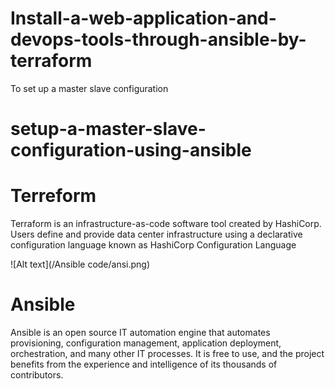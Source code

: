 # Install-a-web-application-and-devops-tools-through-ansible-by-terraform
To set up a master slave configuration

# setup-a-master-slave-configuration-using-ansible
# Terreform
Terraform is an infrastructure-as-code software tool created by HashiCorp. Users define and provide data center infrastructure using a 
declarative configuration language known as HashiCorp Configuration Language

![Alt text](/Ansible code/ansi.png)

# Ansible
Ansible is an open source IT automation engine that automates provisioning, configuration management, application deployment, orchestration, 
 and many other IT processes. It is free to use, and the project benefits from the experience and intelligence of its thousands of contributors.

